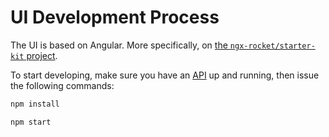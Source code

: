 # UI Development Process

The UI is based on Angular. More specifically, on [the `ngx-rocket/starter-kit` project](https://github.com/ngx-rocket/starter-kit).

To start developing, make sure you have an [API](../api/README.md) up and running, then issue the following commands:

```bash
npm install

npm start
```
